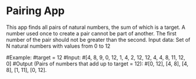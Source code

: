 # Pairing App
This app finds all pairs of natural numbers, the sum of which is a target. 
A number used once to create a pair cannot be part of another.
The first number of the pair should not be greater than the second. 
Input data: Set of N natural numbers with values from 0 to 12

#Example:
#target = 12
#Input:
#[4, 8, 9, 0, 12, 1, 4, 2, 12, 12, 4, 4, 8, 11, 12, 0]
#Output (Pairs of numbers that add up to target = 12):
#[0, 12], [4, 8], [4, 8], [1, 11], [0, 12].
